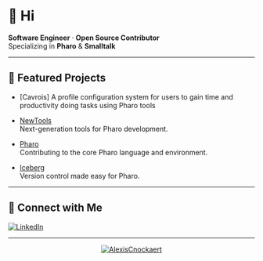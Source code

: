 # 👋 Hi

**Software Engineer** · **Open Source Contributor**  
Specializing in **Pharo** & **Smalltalk**

---

## 🌟 Featured Projects

- [Cavrois]
  A profile configuration system for users to gain time and productivity doing tasks using Pharo tools

- [NewTools](https://github.com/pharo-spec/NewTools)  
  Next-generation tools for Pharo development.

- [Pharo](https://github.com/pharo-project/pharo)  
  Contributing to the core Pharo language and environment.

- [Iceberg](https://github.com/pharo-vcs/iceberg)  
  Version control made easy for Pharo.

---

## 🔗 Connect with Me

[![LinkedIn](https://img.shields.io/badge/LinkedIn-AlexisCnockaert-blue?logo=linkedin)](https://www.linkedin.com/in/AlexisCnockaert)

---

<a href="https://github.com/jstrieb/github-stats" align="center">

<p align="center">
  <img src="https://github-readme-stats.vercel.app/api?username=AlexisCnockaert&count_private=true&hide=stars&show_icons=true&theme=gruvbox-duo&include_all_commits=true" alt="AlexisCnockaert" />  
</p>

</a>



